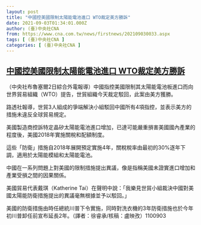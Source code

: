 ```yaml
---
layout: post
title: "中國控美國限制太陽能電池進口 WTO裁定美方勝訴"
date: 2021-09-03T01:34:01.000Z
author: (臺)中央社CNA
from: https://www.cna.com.tw/news/firstnews/202109030033.aspx
tags: [ (臺)中央社CNA ]
categories: [ (臺)中央社CNA ]
---
```

<!--1630632841000-->
[中國控美國限制太陽能電池進口 WTO裁定美方勝訴](https://www.cna.com.tw/news/firstnews/202109030033.aspx)
------

<div>
<div></div><div class="paragraph"><p>（中央社布魯塞爾2日綜合外電報導）中國指控美國限制其太陽能電池板進口而向世界貿易組織（WTO）提告，世貿組織今天裁定駁回，此案由美方獲勝。</p><p>路透社報導，世貿3人組成的爭端解決小組駁回中國所有4項指控，並表示美方的措施未違反全球貿易規定。</p><p>美國製造商控訴特定晶矽太陽能電池進口增加，已達可能嚴重損害美國國內產業的程度後，美國2018年實施關稅和配額制度。</p><p>這些「防衛」措施自2018年展開預定實施4年，關稅稅率由最初的30%逐年下調，適用於太陽能模組和太陽能電池。</p><p>中國在一系列問題上對美國的限制措施提出異議，像是指稱美國未證實進口增加和產業受損之間的因果關係。</p><p>美國貿易代表戴琪（Katherine Tai）在聲明中說：「我樂見世貿小組裁決中國對美國太陽能防衛措施提出的異議毫無根據並予以駁回。」</p><p>美國的防衛措施由時任總統川普下令實施，同時對洗衣機的3年防衛措施也於今年初川普卸任前宣布延長2年。（譯者：徐睿承/核稿：盧映孜）1100903</p></div>
</div>
